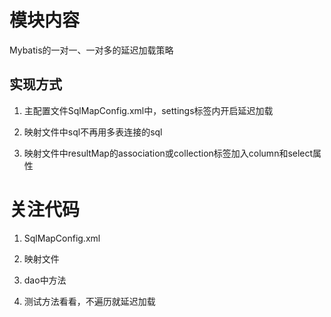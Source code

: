 # 模块内容

Mybatis的一对一、一对多的延迟加载策略

## 实现方式

1. 主配置文件SqlMapConfig.xml中，settings标签内开启延迟加载

2. 映射文件中sql不再用多表连接的sql

3. 映射文件中resultMap的association或collection标签加入column和select属性

# 关注代码

1. SqlMapConfig.xml

2. 映射文件

3. dao中方法

4. 测试方法看看，不遍历就延迟加载
